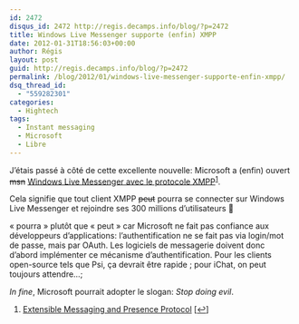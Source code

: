```yaml
---
id: 2472
disqus_id: 2472 http://regis.decamps.info/blog/?p=2472
title: Windows Live Messenger supporte (enfin) XMPP
date: 2012-01-31T18:56:03+00:00
author: Régis
layout: post
guid: http://regis.decamps.info/blog/?p=2472
permalink: /blog/2012/01/windows-live-messenger-supporte-enfin-xmpp/
dsq_thread_id:
  - "559282301"
categories:
  - Hightech
tags:
  - Instant messaging
  - Microsoft
  - Libre
---
```

J’étais passé à côté de cette excellente nouvelle: Microsoft a (enfin) ouvert <strike>msn</strike> [Windows Live Messenger avec le protocole XMPP](http://windowsteamblog.com/windows_live/b/windowslive/archive/2011/12/14/anyone-can-build-a-windows-live-messenger-client-with-open-standards-access-via-xmpp.aspx)<sup><a href="#footnote_0_2472" id="identifier_0_2472" class="footnote-link footnote-identifier-link" title="Extensible Messaging and Presence Protocol">1</a></sup>.

Cela signifie que tout client XMPP <strike>peut</strike> pourra se connecter sur Windows Live Messenger et rejoindre ses 300 millions d’utilisateurs 🙂
  
<!--more-->

« pourra » plutôt que « peut » car Microsoft ne fait pas confiance aux développeurs d’applications: l’authentification ne se fait pas via login/mot de passe, mais par OAuth. Les logiciels de messagerie doivent donc d’abord implémenter ce mécanisme d’authentification. Pour les clients open-source tels que Psi, ça devrait être rapide ; pour iChat, on peut toujours attendre…;

_In fine_, Microsoft pourrait adopter le slogan: _Stop doing evil_.

<ol class="footnotes">
  <li id="footnote_0_2472" class="footnote">
    <a href="http://xmpp.org/" title="XMPP Foundation">Extensible Messaging and Presence Protocol</a> [<a href="#identifier_0_2472" class="footnote-link footnote-back-link">&#8617;</a>]
  </li>
</ol>
